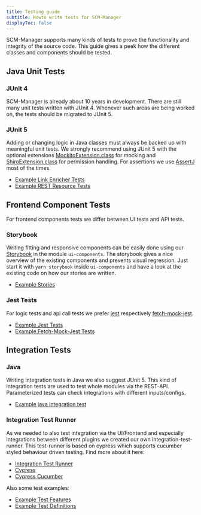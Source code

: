 ```yaml
---
title: Testing guide
subtitle: Howto write tests for SCM-Manager
displayToc: false
---
```


SCM-Manager supports many kinds of tests to prove the functionality and integrity of the source code. 
This guide gives a peek how the different classes and components should be tested.

## Java Unit Tests
### JUnit 4
SCM-Manager is already about 10 years in development. There are still many unit tests written with JUnit 4. 
Whenever such areas are being worked on, the tests should be migrated to JUnit 5. 

### JUnit 5
Adding or changing logic in Java classes must always be backed up with meaningful unit tests. 
We strongly recommend using JUnit 5 with the optional extensions [MockitoExtension.class](https://github.com/mockito/mockito) for mocking 
and [ShiroExtension.class](https://github.com/sdorra/junit-shiro-extension) for permission handling. 
For assertions we use [AssertJ](https://assertj.github.io/doc/#overview-what-is-assertj) most of the times.

- [Example Link Enricher Tests](https://github.com/scm-manager/scm-manager/blob/af8980de19b580f80c8ec5f72428071d6b45dbfb/scm-plugins/scm-git-plugin/src/test/java/sonia/scm/api/v2/resources/RepositoryLinkEnricherTest.java)
- [Example REST Resource Tests](https://github.com/scm-manager/scm-manager/blob/8f91c217fc7c6ef8f7b454dd40e4656737617859/scm-webapp/src/test/java/sonia/scm/api/v2/resources/ConfigResourceTest.java)

## Frontend Component Tests
For frontend components tests we differ between UI tests and API tests.

### Storybook
Writing fitting and responsive components can be easily done using our [Storybook](https://github.com/storybookjs/storybook) in the module `ui-components`.
The storybook gives a nice overview of the existing components and prevents visual regression. 
Just start it with `yarn storybook` inside `ui-components` and have a look at the existing code on how our stories are written.

- [Example Stories](https://github.com/scm-manager/scm-manager/blob/9e45d8255d75712269407ebf932cb2a8990a7c17/scm-ui/ui-components/src/repos/RepositoryEntry.stories.tsx)

### Jest Tests
For logic tests and api call tests we prefer [jest](https://github.com/facebook/jest) respectively [fetch-mock-jest](https://github.com/wheresrhys/fetch-mock-jest).
- [Example Jest Tests](https://github.com/scm-manager/scm-manager/blob/9e45d8255d75712269407ebf932cb2a8990a7c17/scm-ui/ui-webapp/src/users/components/userValidation.test.ts)
- [Example Fetch-Mock-Jest Tests](https://github.com/scm-manager/scm-manager/blob/9e45d8255d75712269407ebf932cb2a8990a7c17/scm-ui/ui-api/src/admin.test.ts)

## Integration Tests

### Java
Writing integration tests in Java we also suggest JUnit 5. 
This kind of integration tests are used to test whole modules via the REST-API.
Parameterized tests can check integrations with different inputs/configs.

- [Example java integration test](https://github.com/scm-manager/scm-manager/blob/5f887d4fa8d11f471de981ec78f5e112d1863fcf/scm-it/src/test/java/sonia/scm/it/AnonymousAccessITCase.java)

### Integration Test Runner
As we needed to also test integration via the UI/Frontend and especially integrations between different plugins we created our own integration-test-runner.
This test-runner is based on cypress which supports cucumber styled behaviour driven testing. 
Find more about it here: 
- [Integration Test Runner](https://github.com/scm-manager/integration-test-runner)
- [Cypress](https://github.com/cypress-io/cypress)
- [Cypress Cucumber](https://github.com/TheBrainFamily/cypress-cucumber-preprocessor)

Also some test examples:
- [Example Test Features](https://github.com/scm-manager/scm-editor-plugin/blob/d9e1e625d6d36ffddc49a758c4ca23ff0dfaffe9/src/test/e2e/cypress/integration/create.feature)
- [Example Test Definitions](https://github.com/scm-manager/scm-editor-plugin/blob/d9e1e625d6d36ffddc49a758c4ca23ff0dfaffe9/src/test/e2e/cypress/support/step_definitions/scm-editor-plugin.js)

